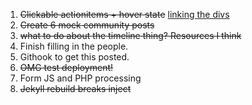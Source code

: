 1. ~~Clickable actionitems + hover state~~ [linking the divs](http://stackoverflow.com/questions/796087/make-a-div-into-a-link)
2. ~~Create 6 mock community posts~~
3. ~~what to do about the timeline thing? Resources I think~~
4. Finish filling in the people.
5. Githook to get this posted.
6. ~~OMG test deployment!~~
7. Form JS and PHP processing
8. ~~Jekyll rebuild breaks inject~~
